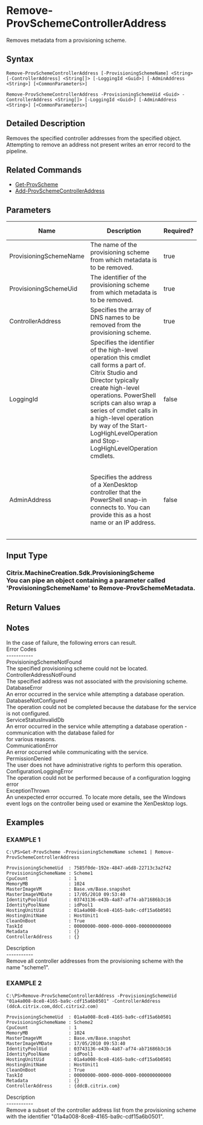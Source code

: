 ﻿# Remove-ProvSchemeControllerAddress

   Removes metadata from a provisioning scheme.

## Syntax
```
Remove-ProvSchemeControllerAddress [-ProvisioningSchemeName] <String> [-ControllerAddress] <String[]> [-LoggingId <Guid>] [-AdminAddress <String>] [<CommonParameters>]

Remove-ProvSchemeControllerAddress -ProvisioningSchemeUid <Guid> -ControllerAddress <String[]> [-LoggingId <Guid>] [-AdminAddress <String>] [<CommonParameters>]
```

## Detailed Description
   Removes the specified controller addresses from the specified object. Attempting to remove an address not present writes an error record to the pipeline.

## Related Commands
  * [Get-ProvScheme](Get-ProvScheme.html)
  * [Add-ProvSchemeControllerAddress](Add-ProvSchemeControllerAddress.html)
## Parameters

| Name   | Description | Required? | Pipeline Input | Default Value |
| --- | --- | --- | --- | --- |
| ProvisioningSchemeName | The name of the provisioning scheme from which metadata is to be removed. | true | true (ByPropertyName) |  |
| ProvisioningSchemeUid | The identifier of the provisioning scheme from which metadata is to be removed. | true | false |  |
| ControllerAddress | Specifies the array of DNS names to be removed from the provisioning scheme. | true | true (ByPropertyName) |  |
| LoggingId | Specifies the identifier of the high-level operation this cmdlet call forms a part of. Citrix Studio and Director typically create high-level operations. PowerShell scripts can also wrap a series of cmdlet calls in a high-level operation by way of the Start-LogHighLevelOperation and Stop-LogHighLevelOperation cmdlets. | false | false |  |
| AdminAddress | Specifies the address of a XenDesktop controller that the PowerShell snap-in connects to.  You can provide this as a host name or an IP address. | false | false | LocalHost. Once a value is provided by any cmdlet, this value becomes the default. |

## Input Type
### Citrix.MachineCreation.Sdk.ProvisioningScheme<br>    You can pipe an object containing a parameter called 'ProvisioningSchemeName' to Remove-ProvSchemeMetadata.
   
## Return Values
### 
   ## Notes
   In the case of failure, the following errors can result.<br>    Error Codes<br>    -----------<br>    ProvisioningSchemeNotFound<br>    The specified provisioning scheme could not be located.<br>    ControllerAddressNotFound<br>    The specified address was not associated with the provisioning scheme.<br>    DatabaseError<br>    An error occurred in the service while attempting a database operation.<br>    DatabaseNotConfigured<br>    The operation could not be completed because the database for the service is not configured.<br>    ServiceStatusInvalidDb<br>    An error occurred in the service while attempting a database operation - communication with the database failed for<br>    for various reasons.<br>    CommunicationError<br>    An error occurred while communicating with the service.<br>    PermissionDenied<br>    The user does not have administrative rights to perform this operation.<br>    ConfigurationLoggingError<br>    The operation could not be performed because of a configuration logging error<br>    ExceptionThrown<br>    An unexpected error occurred.  To locate more details, see the Windows event logs on the controller being used or examine the XenDesktop logs.
## Examples

### EXAMPLE 1
```
C:\PS>Get-ProvScheme -ProvisioningSchemeName scheme1 | Remove-ProvSchemeControllerAddress

ProvisioningSchemeUid  : 7585f0de-192e-4847-a6d8-22713c3a2f42
ProvisioningSchemeName : Scheme1
CpuCount               : 1
MemoryMB               : 1024
MasterImageVM          : Base.vm/Base.snapshot
MasterImageVMDate      : 17/05/2010 09:53:40
IdentityPoolUid        : 03743136-e43b-4a87-af74-ab71686b3c16
IdentityPoolName       : idPool1
HostingUnitUid         : 01a4a008-8ce8-4165-ba9c-cdf15a6b0501
HostingUnitName        : HostUnit1
CleanOnBoot            : True
TaskId                 : 00000000-0000-0000-0000-000000000000
Metadata               : {}
ControllerAddress      : {}
```
   Description<br>-----------<br>Remove all controller addresses from the provisioning scheme with the name "scheme1".
### EXAMPLE 2
```
C:\PS>Remove-ProvSchemeControllerAddress -ProvisioningSchemeUid "01a4a008-8ce8-4165-ba9c-cdf15a6b0501" -ControllerAddress (ddcA.citrix.com,ddcC.citrix2.com)
        
ProvisioningSchemeUid  : 01a4a008-8ce8-4165-ba9c-cdf15a6b0501
ProvisioningSchemeName : Scheme2
CpuCount               : 1
MemoryMB               : 1024
MasterImageVM          : Base.vm/Base.snapshot
MasterImageVMDate      : 17/05/2010 09:53:40
IdentityPoolUid        : 03743136-e43b-4a87-af74-ab71686b3c16
IdentityPoolName       : idPool1
HostingUnitUid         : 01a4a008-8ce8-4165-ba9c-cdf15a6b0501
HostingUnitName        : HostUnit1
CleanOnBoot            : True
TaskId                 : 00000000-0000-0000-0000-000000000000
Metadata               : {}
ControllerAddress      : {ddcB.citrix.com}
```
   Description<br>-----------<br>Remove a subset of the controller address list from the provisioning scheme with the identifier "01a4a008-8ce8-4165-ba9c-cdf15a6b0501".
